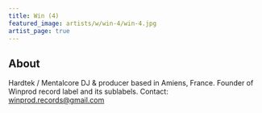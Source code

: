 ```yaml
---
title: Win (4)
featured_image: artists/w/win-4/win-4.jpg
artist_page: true
---
```

## About

Hardtek / Mentalcore DJ & producer based in Amiens, France.
Founder of Winprod record label and its sublabels.
Contact: winprod.records@gmail.com

